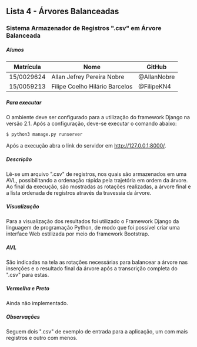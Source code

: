 ## Lista 4 - Árvores Balanceadas
### Sistema Armazenador de Registros ".csv" em Árvore Balanceada

##### Alunos

| Matrícula | Nome | GitHub |
|--|--|--|
| 15/0029624 | Allan Jefrey Pereira Nobre | @AllanNobre |
| 15/0059213 | Filipe Coelho Hilário Barcelos | @FilipeKN4 |

##### Para executar
O ambiente deve ser configurado para a utilização do framework Django na versão 2.1. Após a configuração, deve-se executar o comando abaixo: 

```sh
$ python3 manage.py runserver
```

Após a execução abra o link do servidor em http://127.0.0.1:8000/.

##### Descrição

Lê-se um arquivo ".csv" de registros, nos quais são armazenados em uma AVL, possibilitando a ordenação rápida pela trajetória em ordem da árvore. Ao final da execução, são mostradas as rotações realizadas, a árvore final e a lista ordenada de registros através da travessia da árvore.

##### Visualização

Para a visualização dos resultados foi utilizado o Framework Django da linguagem de programação Python, de modo que foi possível criar uma interface Web estilizada por meio do framework Bootstrap.  

##### AVL

São indicadas na tela as rotações necessárias para balancear a árvore nas inserções e o resultado final da árvore após a transcrição completa do ".csv" para estas. 

##### Vermelha e Preto

Ainda não implementado.

##### Observações

Seguem dois ".csv" de exemplo de entrada para a aplicação, um com mais registros e outro com menos.